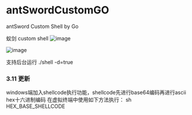 # antSwordCustomGO
antSword Custom Shell by Go

蚁剑 custom shell
![image](https://user-images.githubusercontent.com/38403959/222891077-ab4ba862-d246-4b22-85bb-9691bc2b8913.png)

![image](https://user-images.githubusercontent.com/38403959/222891046-21088301-1320-4b9c-97b4-57da56b25fb2.png)


支持后台运行
./shell -d=true

### 3.11 更新
windows端加入shellcode执行功能，shellcode先进行base64编码再进行ascii hex十六进制编码
在虚拟终端中使用如下方法执行：
sh HEX_BASE_SHELLCODE